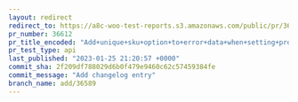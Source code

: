 ```yaml
---
layout: redirect
redirect_to: https://a8c-woo-test-reports.s3.amazonaws.com/public/pr/36612/api/index.html
pr_number: 36612
pr_title_encoded: "Add+unique+sku+option+to+error+data+when+setting+product+sku"
pr_test_type: api
last_published: "2023-01-25 21:20:57 +0000"
commit_sha: 2f209df788029d6b0f479e9460c62c57459384fe
commit_message: "Add changelog entry"
branch_name: add/36589
---
```

